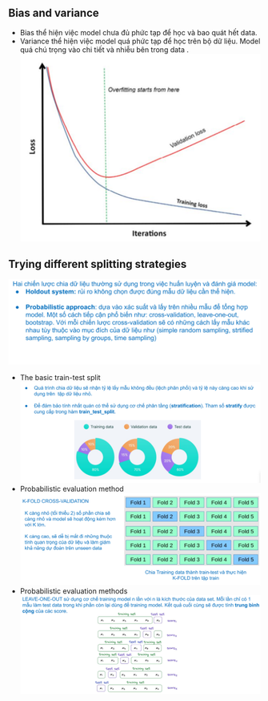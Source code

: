 ## Bias and variance
- Bias thể hiện việc model chưa đủ phức tạp để học và bao quát hết data.
- Variance thể hiện việc model quá phức tạp để học trên bộ dữ liệu. Model quá chú
trọng vào chi tiết và nhiễu bên trong data .
![alt text](image.png)
## Trying different splitting strategies
![alt text](image-1.png)
- The basic train-test split
![alt text](image-2.png)
- Probabilistic evaluation method
![alt text](image-3.png)
- Probabilistic evaluation methods
![alt text](image-4.png)
